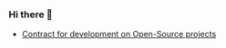 ### Hi there 👋

- [Contract for development on Open-Source projects](https://github.com/Osiris-Team/Osiris-Team/blob/main/open_source_dev_contract.md)
